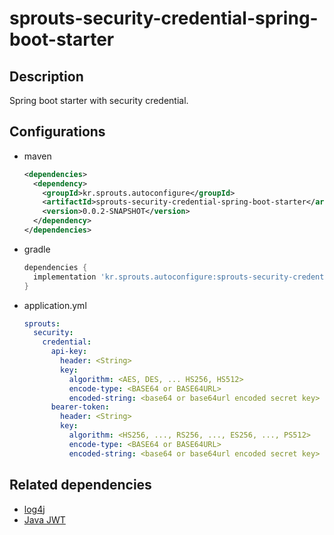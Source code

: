 # sprouts-security-credential-spring-boot-starter

## Description

Spring boot starter with security credential.

## Configurations

* maven
  ```xml
  <dependencies>
    <dependency>
      <groupId>kr.sprouts.autoconfigure</groupId>
      <artifactId>sprouts-security-credential-spring-boot-starter</artifactId>
      <version>0.0.2-SNAPSHOT</version>
    </dependency>
  </dependencies>
  ```

* gradle
  ```groovy
  dependencies {
    implementation 'kr.sprouts.autoconfigure:sprouts-security-credential-spring-boot-starter:0.0.2-SNAPSHOT'
  }
  ```

* application.yml
  ```yml
  sprouts:
    security:
      credential: 
        api-key:
          header: <String>
          key:
            algorithm: <AES, DES, ... HS256, HS512>
            encode-type: <BASE64 or BASE64URL>
            encoded-string: <base64 or base64url encoded secret key>
        bearer-token:
          header: <String>
          key:
            algorithm: <HS256, ..., RS256, ..., ES256, ..., PS512>
            encode-type: <BASE64 or BASE64URL>
            encoded-string: <base64 or base64url encoded secret key>
  ```
## Related dependencies
* [log4j](https://logging.apache.org/log4j/2.x/)
* [Java JWT](https://github.com/jwtk/jjwt)
